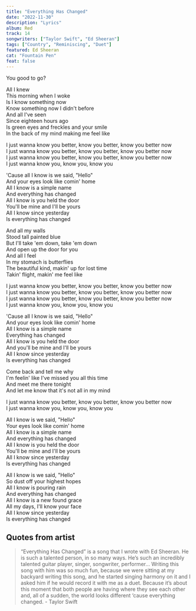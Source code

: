 ```yaml
---
title: "Everything Has Changed"
date: "2022-11-30"
description: "Lyrics"
album: Red
track: 14
songwriters: ["Taylor Swift", "Ed Sheeran"]
tags: ["Country", "Reminiscing", "Duet"]
featured: Ed Sheeran
cat: "Fountain Pen"
feat: false
---
```


<p className="intro">
You good to go? <br />
</p>
<p className="verse-one">
All I knew <br />
This morning when I woke <br />
Is I know something now <br />
Know something now I didn't before <br />
And all I've seen <br />
Since eighteen hours ago <br />
Is green eyes and freckles and your smile <br />
In the back of my mind making me feel like <br />
</p>
<p className="pre-chorus">
I just wanna know you better, know you better, know you better now  <br />
I just wanna know you better, know you better, know you better now <br />
I just wanna know you better, know you better, know you better now <br />
I just wanna know you, know you, know you <br />
</p>
<p className="chorus">
'Cause all I know is we said, "Hello" <br />
And your eyes look like comin' home <br />
All I know is a simple name <br />
And everything has changed <br />
All I know is you held the door <br />
You'll be mine and I'll be yours <br />
All I know since yesterday <br />
Is everything has changed <br />
</p>
<p className="verse-two">
And all my walls <br />
Stood tall painted blue <br />
But I'll take 'em down, take 'em down <br />
And open up the door for you <br />
And all I feel <br />
In my stomach is butterflies <br />
The beautiful kind, makin' up for lost time <br />
Takin' flight, makin' me feel like <br />
</p>
<p className="pre-chorus">
I just wanna know you better, know you better, know you better now <br />
I just wanna know you better, know you better, know you better now <br />
I just wanna know you better, know you better, know you better now <br />
I just wanna know you, know you, know you <br />
</p>
<p className="chorus">
'Cause all I know is we said, "Hello" <br />
And your eyes look like comin' home <br />
All I know is a simple name <br />
Everything has changed <br />
All I know is you held the door <br />
And you'll be mine and I'll be yours <br />
All I know since yesterday <br />
Is everything has changed <br />
</p>
<p className="bridge">
Come back and tell me why <br />
I'm feelin' like I've missed you all this time <br />
And meet me there tonight <br />
And let me know that it's not all in my mind <br />
</p>
<p className="pre-chorus">
I just wanna know you better, know you better, know you better now <br />
I just wanna know you, know you, know you <br />
</p>
<p className="chorus">
All I know is we said, "Hello" <br />
Your eyes look like comin' home <br />
All I know is a simple name <br />
And everything has changed <br />
All I know is you held the door <br />
You'll be mine and I'll be yours <br />
All I know since yesterday <br />
Is everything has changed <br />
</p>
<p className="outro">
All I know is we said, "Hello" <br />
So dust off your highest hopes <br />
All I know is pouring rain <br />
And everything has changed <br />
All I know is a new found grace <br />
All my days, I'll know your face <br />
All I know since yesterday <br />
Is everything has changed <br />
</p>

## Quotes from artist

<blockquote cite="https://www.youtube.com/watch?v=Xj1WllQRkxo">
“Everything Has Changed” is a song that I wrote with Ed Sheeran. He is such a talented person, in so many ways. He’s such an incredibly talented guitar player, singer, songwriter, performer… Writing this song with him was so much fun, because we were sitting at my backyard writing this song, and he started singing harmony on it and I asked him if he would record it with me as a duet. Because it’s about this moment that both people are having where they see each other and, all of a sudden, the world looks different ‘cause everything changed. - Taylor Swift
</blockquote>
